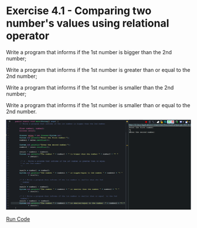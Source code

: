 # Exercise 4.1 - Comparing two number's values using relational operator

 Write a program that informs if the 1st number is bigger than the 2nd number;

Write a program that informs if the 1st number is greater than or equal to the 2nd number;

Write a program that informs if the 1st number is smaller than the 2nd number;

Write a program that informs if the 1st number is smaller than or equal  to the 2nd number.

<center>

![Gif Comparing two number's values using relational operators ](/gif_img/4.2.gif)

</center>

[Run Code](https://replit.com/@ariana-ssilva/Main-7#Main.java)






